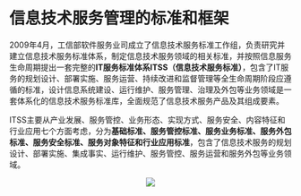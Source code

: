 # 信息技术服务管理的标准和框架

2009年4月，工信部软件服务业司成立了信息技术服务标准工作组，负责研究并建立信息技术服务标准体系，制定信息技术服务领域的相关标准，并按照信息服务生命周期提出一套完整的**IT服务标准体系ITSS（信息技术服务标准）**，包含了IT服务的规划设计、部署实施、服务运营、持续改进和监督管理等全生命周期阶段应遵循的标准，设计信息系统建设、运行维护、服务管理、治理及外包等业务领域是一套体系化的信息技术服务标准库，全面规范了信息技术服务产品及其组成要素。

ITSS主要从产业发展、服务管控、业务形态、实现方式、服务安全、内容特征和行业应用七个方面考虑，分为**基础标准、服务管控标准、服务业务标准、服务外包标准、服务安全标准、服务对象特征和行业应用标准**，包含了信息技术服务的规划设计、部署实施、集成事实、运行维护、服务管控、服务运营和服务外包等业务领域。

<div style="text-align: center">
<img src="https://tva1.sinaimg.cn/large/006tNbRwgy1g9uctsmm6ij31c90u0kjm.jpg"/>
</div>